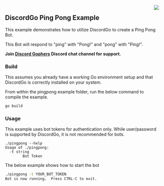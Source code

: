 <img align="right" src="http://get-got.github.io/discordgo/img/discordgo.png">

## DiscordGo Ping Pong Example

This example demonstrates how to utilize DiscordGo to create a Ping Pong Bot.

This Bot will respond to "ping" with "Pong!" and "pong" with "Ping!".

**Join [Discord Gophers](https://discord.gg/0f1SbxBZjYoCtNPP)
Discord chat channel for support.**

### Build

This assumes you already have a working Go environment setup and that
DiscordGo is correctly installed on your system.


From within the pingpong example folder, run the below command to compile the
example.

```sh
go build
```

### Usage

This example uses bot tokens for authentication only. While user/password is 
supported by DiscordGo, it is not recommended for bots.

```
./pingpong --help
Usage of ./pingpong:
  -t string
        Bot Token
```

The below example shows how to start the bot

```sh
./pingpong -t YOUR_BOT_TOKEN
Bot is now running.  Press CTRL-C to exit.
```
